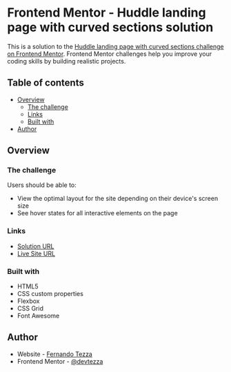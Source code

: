 # Frontend Mentor - Huddle landing page with curved sections solution

This is a solution to the [Huddle landing page with curved sections challenge on Frontend Mentor](https://www.frontendmentor.io/challenges/huddle-landing-page-with-curved-sections-5ca5ecd01e82137ec91a50f2). Frontend Mentor challenges help you improve your coding skills by building realistic projects. 

## Table of contents

- [Overview](#overview)
  - [The challenge](#the-challenge)
  - [Links](#links)
  - [Built with](#built-with)
- [Author](#author)

## Overview

### The challenge

Users should be able to:

- View the optimal layout for the site depending on their device's screen size
- See hover states for all interactive elements on the page

### Links

- [Solution URL](https://www.frontendmentor.io/solutions/responsive-landing-page-using-css-flexbox-ALj6Ioz6Tp)
- [Live Site URL](https://devtezza.github.io/huddle-curved/)

### Built with

- HTML5
- CSS custom properties
- Flexbox
- CSS Grid
- Font Awesome

## Author
- Website - [Fernando Tezza](https://www.devtezza.com/)
- Frontend Mentor - [@devtezza](https://www.frontendmentor.io/profile/devtezza)


